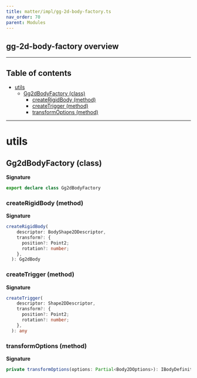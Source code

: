 ```yaml
---
title: matter/impl/gg-2d-body-factory.ts
nav_order: 70
parent: Modules
---
```


## gg-2d-body-factory overview

---

<h2 class="text-delta">Table of contents</h2>

- [utils](#utils)
  - [Gg2dBodyFactory (class)](#gg2dbodyfactory-class)
    - [createRigidBody (method)](#createrigidbody-method)
    - [createTrigger (method)](#createtrigger-method)
    - [transformOptions (method)](#transformoptions-method)

---

# utils

## Gg2dBodyFactory (class)

**Signature**

```ts
export declare class Gg2dBodyFactory
```

### createRigidBody (method)

**Signature**

```ts
createRigidBody(
    descriptor: BodyShape2DDescriptor,
    transform?: {
      position?: Point2;
      rotation?: number;
    },
  ): Gg2dBody
```

### createTrigger (method)

**Signature**

```ts
createTrigger(
    descriptor: Shape2DDescriptor,
    transform?: {
      position?: Point2;
      rotation?: number;
    },
  ): any
```

### transformOptions (method)

**Signature**

```ts
private transformOptions(options: Partial<Body2DOptions>): IBodyDefinition
```
